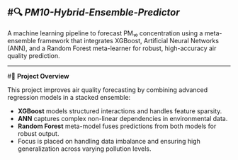 #🔍 ***PM10-Hybrid-Ensemble-Predictor***
-

A machine learning pipeline to forecast PM₁₀ concentration using a meta-ensemble framework that integrates XGBoost, Artificial Neural Networks (ANN), and a Random Forest meta-learner for robust, high-accuracy air quality prediction.

---

#🚀 **Project Overview**

This project improves air quality forecasting by combining advanced regression models in a stacked ensemble:

- **XGBoost** models structured interactions and handles feature sparsity.
- **ANN** captures complex non-linear dependencies in environmental data.
- **Random Forest** meta-model fuses predictions from both models for robust output.
- Focus is placed on handling data imbalance and ensuring high generalization across varying pollution levels.
